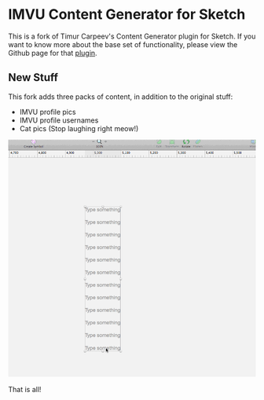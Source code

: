 IMVU Content Generator for Sketch
============================
This is a fork of Timur Carpeev's Content Generator plugin for Sketch. If you want to know more about the base set of functionality, please view the Github page for that [plugin](https://github.com/timuric/Content-generator-sketch-plugin).

## New Stuff
This fork adds three packs of content, in addition to the original stuff:
* IMVU profile pics
* IMVU profile usernames
* Cat pics (Stop laughing right meow!)

![Demo](https://raw.githubusercontent.com/nipponese/Content-generator-sketch-plugin/master/tutorial/imvu_stuff.gif)

That is all!